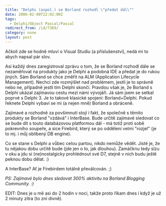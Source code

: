 ```yaml
---
title: "Delphi (aspol.) se Borland rozhodl \"předat dál\""
date: 2006-02-08T22:02:00Z
tags:
  - Delphi/Object Pascal/Pascal
redirect_from: /id/7369/
category: none
layout: post
---
```

Ačkoli zde se hodně mluví o Visual Studiu (a příslušenství), nedá mi to abych napsal pár slov.

Asi každý dnes zaregistroval zprávu o tom, že se Borland rozhodl dále se nezaměřovat na produkty jako je Delphi a podobná IDE a předat je do rukou jiných. Sám Borland se chce změřit na ALM (Application Lifecycle Management). Nechci zde rozmýšlet nad problémem, jestli je to správně nebo ne, případně jestli tím Delphi skončí. Pravdou však je, že Borland s Delphi ukázal zajímavou cestu mezi námi vývojáři. Já sám jsem se setkal poprvé s Delphi 3. Je to takové klasické spojení: Borland+Delphi. Pokud řeknete Delphi vybaví se mi (a nejen mně) Borland a obráceně.

Zajímavé a rozhodně za povšimnutí stojí i fakt, že společně s těmito produkty se Borland "vzdává" i InterBase. Bude určitě zajímavé sledovat co se bude dít s touto databázovou platformou dál - má totiž proti sobě pokrevního soupeře, a sice Firebird, který se po oddělení velmi "rozjel" (je to mj. i můj oblíbený DB engine).

Co se stane s Delphi a vůbec celou partou, nikdo nemůže vědět. Jisté je, že tu nějakou dobu určitě bude (jde jen o to, jak dlouhou). Zamáčknu tedy slzu v oku a jdu si (ne)nostalgicky prohlédnout své D7, stejně v nich budu ještě peknou dobu dělat. :)

A InterBase? Ať je Firebirdem totálně převálcován. ;)

_PS: Zajímavé bylo dnes sledovat 300% aktivitu na Borland Blogging Community. :)_

EDIT: Dnes je u mě asi do 2 hodin v noci, takže proto říkam dnes i když je už 2 minuty zítra (to zní divně).